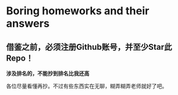 # Boring homeworks and their answers

## 借鉴之前，必须注册Github账号，并至少Star此Repo！

**涉及排名的，不能抄到排名比我还高**

各位尽量看懂再抄。不过有些东西实在无聊，糊弄糊弄老师就好了吧。
